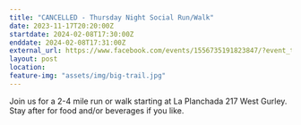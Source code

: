 ```yaml
---
title: "CANCELLED - Thursday Night Social Run/Walk"
date: 2023-11-17T20:20:00Z
startdate: 2024-02-08T17:30:00Z
enddate: 2024-02-08T17:31:00Z
external_url: https://www.facebook.com/events/1556735191823847/?event_time_id=1556735215157178
layout: post
location: 
feature-img: "assets/img/big-trail.jpg"
---
```


Join us for a 2-4 mile run or walk starting at La Planchada 217 West Gurley. Stay after for food and/or beverages if you like. <br>
  <br>
  
